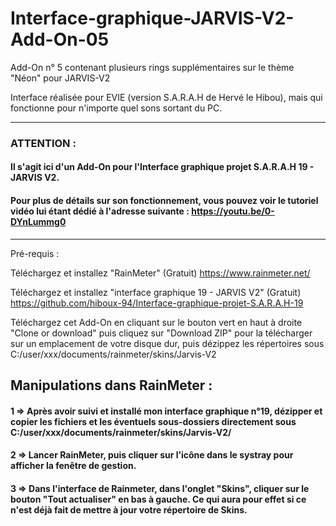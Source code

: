 # Interface-graphique-JARVIS-V2-Add-On-05
Add-On n° 5 contenant plusieurs rings supplémentaires sur le thème "Néon" pour JARVIS-V2

Interface réalisée pour EVIE (version S.A.R.A.H de Hervé le Hibou), mais qui fonctionne pour n'importe quel sons sortant du PC.

------------------------------------------------------------------
### ATTENTION :

#### Il s'agit ici d'un Add-On pour l'Interface graphique projet S.A.R.A.H 19 - JARVIS V2.

#### Pour plus de détails sur son fonctionnement, vous pouvez voir le tutoriel vidéo lui étant dédié à l'adresse suivante : https://youtu.be/0-DYnLummg0

------------------------------------------------------------------

Pré-requis :

Téléchargez et installez "RainMeter" (Gratuit)
https://www.rainmeter.net/

Téléchargez et installez "interface graphique 19 - JARVIS V2" (Gratuit)
https://github.com/hiboux-94/Interface-graphique-projet-S.A.R.A.H-19

Téléchargez cet Add-On en cliquant sur le bouton vert en haut à droite "Clone or download" puis cliquez sur "Download ZIP" pour la télécharger sur un emplacement de votre disque dur, puis dézippez les répertoires sous C:/user/xxx/documents/rainmeter/skins/Jarvis-V2

## Manipulations dans RainMeter :

#### 1 => Après avoir suivi et installé mon interface graphique n°19, dézipper et copier les fichiers et les éventuels sous-dossiers directement sous C:/user/xxx/documents/rainmeter/skins/Jarvis-V2/

#### 2 => Lancer RainMeter, puis cliquer sur l’icône dans le systray pour afficher la fenêtre de gestion.

#### 3 => Dans l'interface de Rainmeter, dans l'onglet "Skins", cliquer sur le bouton "Tout actualiser" en bas à gauche. Ce qui aura pour effet si ce n'est déjà fait de mettre à jour votre répertoire de Skins.
